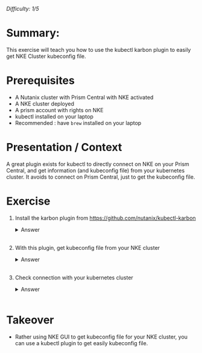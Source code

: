 *Difficulty: 1/5*

# Summary:

This exercise will teach you how to use the kubectl karbon plugin to easily get NKE Cluster kubeconfig file.


# Prerequisites
* A Nutanix cluster with Prism Central with NKE activated
* A NKE cluster deployed
* A prism account with rights on NKE
* kubectl installed on your laptop
* Recommended : have `brew` installed on your laptop


# Presentation / Context

A great plugin exists for kubectl to directly connect on NKE on your Prism Central, and get information (and kubeconfig file) from your kubernetes cluster. It avoids to connect on Prism Central, just to get the kubeconfig file.


# Exercise

1. Install the karbon plugin from https://github.com/nutanix/kubectl-karbon
    <details>
    <summary>Answer</summary>
    
    >1. Look at the installation options on the github repo, and choose the prefered one
    >1. Install the plugin. For example `brew install nutanix/tap/kubectl-karbon`
    
    </details><br>
1. With this plugin, get kubeconfig file from your NKE cluster
    <details>
    <summary>Answer</summary>
    
    >1. Execute command `kubectl kargon login --server <Prism Central IP or FQDN> --username <your user>`
    >    
    >    Note: you can also use 
    >    
    >    * `--insecure` if your PC does not have valid certificate
    >    * `--force` if you already have an old kubeconfig file
    >    * `--kubie` to use kubeconfig file with [kubie](https://github.com/sbstp/kubie) 
    >
    >1. Enter your password when prompted
    >1. Select your cluster name with arrows up and down
    >
    >    Note: you can also enter some characters to filter cluster list
    >
    >1. Validate with 'Enter' key
    >1. Your kubeconfig file is now downloaded and applied (for this session shell only)

    </details><br>
1. Check connection with your kubernetes cluster
    <details>
    <summary>Answer</summary>
    
    >1. Launch any kubectl command. For example : `kubectl cluster-info`
    >1. If you get an answer, your are good !

    </details><br>

# Takeover

* Rather using NKE GUI to get kubeconfig file for your NKE cluster, you can use a kubectl plugin to get easily kubeconfig file.
